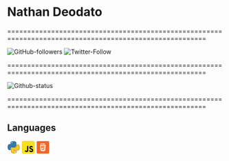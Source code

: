 # Nathan Deodato

========================================================================================================

![GitHub-followers](https://img.shields.io/github/followers/NathanDeodato?label=NT-Github&style=social)
![Twitter-Follow](https://img.shields.io/twitter/follow/DeodatoNat?label=NT-Twitter&style=social)

========================================================================================================

![Github-status](https://github-readme-stats.vercel.app/api?username=NathanDeodato)

========================================================================================================

## Languages

<img src="/Img/Python-icon.png" width="30px" display="inline">
<img src="/Img/Javascript-icon.png" width="30px" display="inline">
<img src="/Img/HTML-icon.png" width="30px" display="inline">
